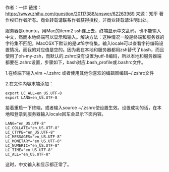 作者：一绊
链接：https://www.zhihu.com/question/20117388/answer/62263969
来源：知乎
著作权归作者所有。商业转载请联系作者获得授权，非商业转载请注明出处。

服务器是ubuntu，用Mac的iterm2 ssh连上去，终端显示中文乱码，也不能输入中文，然而本地终端可以显示和输入。解决方法：这种情况一般是终端和服务器的字符集不匹配，MacOSX下默认的是utf8字符集。输入locale可以查看字符编码设置情况，而我的对应值是空的。因为我在本地和服务器都用zsh替代了bash，而且使用了oh-my-zsh，而默认的.zshrc没有设置为utf-8编码，所以本地和服务器端都要在.zshrc设置，步骤如下，bash对应.bash_profile或.bashrc文件。

1.在终端下输入vim ~/.zshrc
或者使用其他你喜欢的编辑器编辑~/.zshrc文件<!--more-->

2.在文件内容末端添加：
```
export LC_ALL=en_US.UTF-8  
export LANG=en_US.UTF-8
```

接着重启一下终端，或者输入source ~/.zshrc使设置生效。设置成功的话，在本地和登录到服务器输入locale回车会显示下面内容。

```
LANG="en_US.UTF-8"
LC_COLLATE="en_US.UTF-8"
LC_CTYPE="en_US.UTF-8"
LC_MESSAGES="en_US.UTF-8"
LC_MONETARY="en_US.UTF-8"
LC_NUMERIC="en_US.UTF-8"
LC_TIME="en_US.UTF-8"
LC_ALL="en_US.UTF-8"
```
这时，中文输入和显示都正常了。
